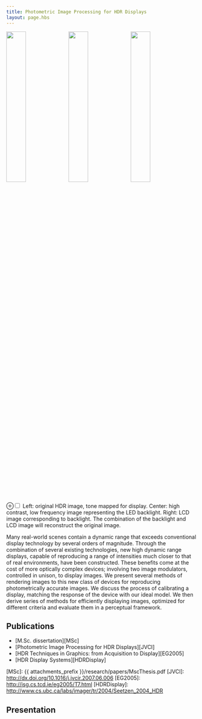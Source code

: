 ```yaml
---
title: Photometric Image Processing for HDR Displays
layout: page.hbs
---
```


<span class='figure'>
<img src="{{ attachments_prefix }}/research/photometric-processing-1.png" alt="" width="32%" /> <img src="{{ attachments_prefix }}/research/photometric-processing-2.png" alt="" width="32%" /> <img src="{{ attachments_prefix }}/research/photometric-processing-3.png" alt="" width="32%" /> <label for="mn-demo" class="margin-toggle">&#8853;</label><input type="checkbox" id="mn-demo" class="margin-toggle"/><span class="marginnote">
  Left: original HDR image, tone mapped for display.  Center: high contrast, low frequency image representing the LED backlight.  Right: LCD image corresponding to backlight.  The combination of the backlight and LCD image will reconstruct the original image. 
</span>
</span>

Many real-world scenes contain a dynamic range that exceeds conventional
display technology by several orders of magnitude.  Through the combination of
several existing technologies, new high dynamic range displays, capable of
reproducing a range of intensities much closer to that of real environments,
have been constructed.  These benefits come at the cost of more optically
complex devices; involving two image modulators, controlled in unison, to
display images.  We present several methods of rendering images to this new
class of devices for reproducing photometrically accurate images.  We discuss
the process of calibrating a display, matching the response of the device with
our ideal model.  We then derive series of methods for efficiently displaying
images, optimized for different criteria and evaluate them in a perceptual
framework.

## Publications

- [M.Sc. dissertation][MSc]
- [Photometric Image Processing for HDR Displays][JVCI]
- [HDR Techniques in Graphics: from Acquisition to Display][EG2005]
- [HDR Display Systems][HDRDisplay]

[MSc]:          {{ attachments_prefix }}/research/papers/MscThesis.pdf
[JVCI]:         http://dx.doi.org/10.1016/j.jvcir.2007.06.006
[EG2005]:       http://isg.cs.tcd.ie/eg2005/T7.html
[HDRDisplay]:   http://www.cs.ubc.ca/labs/imager/tr/2004/Seetzen_2004_HDR

## Presentation

<span class='figure'>
<script async class="speakerdeck-embed" data-id="01d5c3500d16013084d21231381d9bd4" data-ratio="1.29456384323641" src="//speakerdeck.com/assets/embed.js"></script>
</span>
